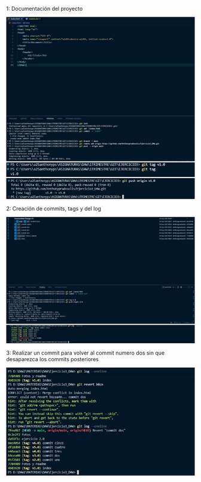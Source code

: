 1: Documentación del proyecto

![uno](image/1.0.png)
![dos](image/1.1.png)
![tres](image/1.2.png)

2: Creación de commits, tags y del log

![cuatro](image/2.0.png)
![cinco](image/2.1.png)

3: Realizar un commit para volver al commit numero dos sin que desaparezca los commits posteriores

![tres](image/3.0.png)
